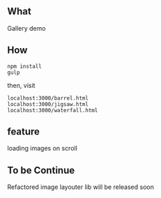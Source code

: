 What
----
Gallery demo

How
---
```
npm install
gulp
```

then, visit
```
localhost:3000/barrel.html
localhost:3000/jigsaw.html
localhost:3000/waterfall.html
```

feature
-------
loading images on scroll

To be Continue
--------------
Refactored image layouter lib will be released soon


